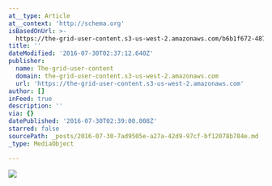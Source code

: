 ```yaml
---
at__type: Article
at__context: 'http://schema.org'
isBasedOnUrl: >-
  https://the-grid-user-content.s3-us-west-2.amazonaws.com/b6b1f672-4878-4e78-b742-c9f8eb23fcf0.jpg
title: ''
dateModified: '2016-07-30T02:37:12.640Z'
publisher:
  name: The-grid-user-content
  domain: the-grid-user-content.s3-us-west-2.amazonaws.com
  url: 'https://the-grid-user-content.s3-us-west-2.amazonaws.com'
author: []
inFeed: true
description: ''
via: {}
datePublished: '2016-07-30T02:39:00.008Z'
starred: false
sourcePath: _posts/2016-07-30-7ad9505e-a27a-42d9-97cf-bf12078b784e.md
_type: MediaObject

---
```

<article style=""><img src="https://the-grid-user-content.s3-us-west-2.amazonaws.com/b6b1f672-4878-4e78-b742-c9f8eb23fcf0.jpg" /></article>
